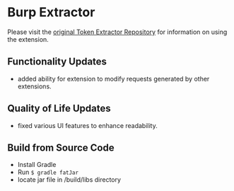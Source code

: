 # Burp Extractor
Please visit the <a href="https://github.com/PortSwigger/token-extractor">original Token Extractor Repository</a> for information on using the extension.

## Functionality Updates
- added ability for extension to modify requests generated by other extensions.

## Quality of Life Updates
- fixed various UI features to enhance readability.

## Build from Source Code
- Install Gradle
- Run `$ gradle fatJar`
- locate jar file in /build/libs directory